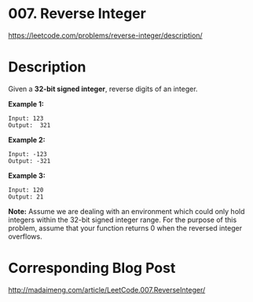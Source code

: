 # 007. Reverse Integer
https://leetcode.com/problems/reverse-integer/description/

# Description
Given a **32-bit signed integer**, reverse digits of an integer.

**Example 1:**
```
Input: 123
Output:  321
```
**Example 2:**
```
Input: -123
Output: -321
```
**Example 3:**
```
Input: 120
Output: 21
```
**Note:**
Assume we are dealing with an environment which could only hold integers within the 32-bit signed integer range. For the purpose of this problem, assume that your function returns 0 when the reversed integer overflows.

# Corresponding Blog Post
http://madaimeng.com/article/LeetCode.007.ReverseInteger/
